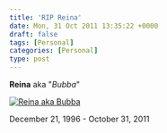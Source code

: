 ```yaml
---
title: 'RIP Reina'
date: Mon, 31 Oct 2011 13:35:22 +0000
draft: false
tags: [Personal]
categories: [Personal]
type: post
---
```


**Reina** aka "_Bubba_"

[![](http://familiarodriguez.smugmug.com/Pets/bubba/IMG0022/153411367_wt549-S.jpg "Reina aka Bubba")](http://familiarodriguez.smugmug.com/Pets/bubba/2859219_W4CszC#153411367_wt549 "Reina")

December 21, 1996 - October 31, 2011